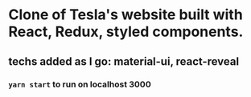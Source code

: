
# Clone of Tesla's website built with React, Redux, styled components.
## techs added as I go: material-ui, react-reveal
### `yarn start` to run on localhost 3000